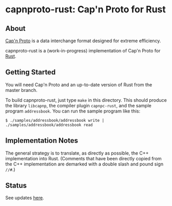 # capnproto-rust: Cap'n Proto for Rust

## About

[Cap'n Proto](http://kentonv.github.io/capnproto/) is a
data interchange format designed for extreme efficiency.

capnproto-rust is a (work-in-progress) implementation of Cap'n Proto
for [Rust](http://www.rust-lang.org).

## Getting Started

You will need Cap'n Proto and
an up-to-date version of Rust from the master branch.

To build capnproto-rust, just type `make` in this directory. This
should produce the library `libcapnp`, the compiler plugin
`capnpc-rust`, and the sample program `addressbook`. You can run the
sample program like this:

```
$ ./samples/addressbook/addressbook write | ./samples/addressbook/addressbook read
```

## Implementation Notes

The general strategy is to translate, as directly as possible, the C++
implementation into Rust. (Comments that have been directly copied
from the C++ implementation are demarked with a double slash and pound
sign `//#`.)

## Status

See updates [here](http://dwrensha.github.io/capnproto-rust).



